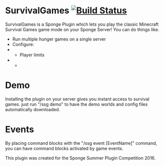 # SurvivalGames [![Build Status](https://travis-ci.org/m0pt0pmatt/SurvivalGames.svg)](https://travis-ci.org/m0pt0pmatt/SurvivalGames)

SurvivalGames is a Sponge Plugin which lets you play the classic Minecraft Survival Games game mode on your Sponge Server!
You can do things like.
* Run multiple hunger games on a single server
* Configure:
* * Player limits
* * 

# Demo
Installing the plugin on your server gives you instant access to survival games. just run "/ssg demo" to have the demo worlds and config files automatically downloaded.

# Events
By placing command blocks with the "/ssg event [EventName]" command, you can have command blocks activated by game events.


This plugin was created for the Sponge Summer Plugin Competition 2016.
